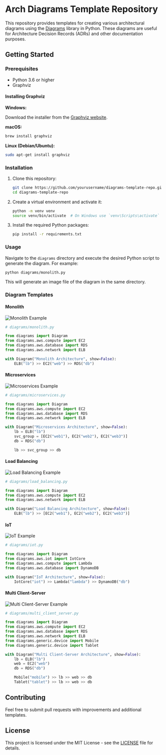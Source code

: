 # Arch Diagrams Template Repository

This repository provides templates for creating various architectural diagrams using the [Diagrams](https://diagrams.mingrammer.com/) library in Python. These diagrams are useful for Architecture Decision Records (ADRs) and other documentation purposes.

## Getting Started

### Prerequisites

- Python 3.6 or higher
- Graphviz

#### Installing Graphviz

**Windows:**

Download the installer from the [Graphviz website](https://graphviz.gitlab.io/download/).

**macOS:**

```sh
brew install graphviz
```

**Linux (Debian/Ubuntu):**

```sh
sudo apt-get install graphviz
```

### Installation

1. Clone this repository:
    ```sh
    git clone https://github.com/yourusername/diagrams-template-repo.git
    cd diagrams-template-repo
    ```

2. Create a virtual environment and activate it:
    ```sh
    python -m venv venv
    source venv/bin/activate  # On Windows use `venv\Scripts\activate`
    ```

3. Install the required Python packages:
    ```sh
    pip install -r requirements.txt
    ```

### Usage

Navigate to the `diagrams` directory and execute the desired Python script to generate the diagram. For example:

```sh
python diagrams/monolith.py
```

This will generate an image file of the diagram in the same directory.

### Diagram Templates

#### Monolith

![Monolith Example](examples/monolith_example.png)

```python
# diagrams/monolith.py

from diagrams import Diagram
from diagrams.aws.compute import EC2
from diagrams.aws.database import RDS
from diagrams.aws.network import ELB

with Diagram("Monolith Architecture", show=False):
    ELB("lb") >> EC2("web") >> RDS("db")
```

#### Microservices

![Microservices Example](examples/microservices_example.png)

```python
# diagrams/microservices.py

from diagrams import Diagram
from diagrams.aws.compute import EC2
from diagrams.aws.database import RDS
from diagrams.aws.network import ELB

with Diagram("Microservices Architecture", show=False):
    lb = ELB("lb")
    svc_group = [EC2("web1"), EC2("web2"), EC2("web3")]
    db = RDS("db")

    lb >> svc_group >> db
```

#### Load Balancing

![Load Balancing Example](examples/load_balancing_example.png)

```python
# diagrams/load_balancing.py

from diagrams import Diagram
from diagrams.aws.compute import EC2
from diagrams.aws.network import ELB

with Diagram("Load Balancing Architecture", show=False):
    ELB("lb") >> [EC2("web1"), EC2("web2"), EC2("web3")]
```

#### IoT

![IoT Example](examples/iot_example.png)

```python
# diagrams/iot.py

from diagrams import Diagram
from diagrams.aws.iot import IotCore
from diagrams.aws.compute import Lambda
from diagrams.aws.database import DynamoDB

with Diagram("IoT Architecture", show=False):
    IotCore("iot") >> Lambda("lambda") >> DynamoDB("db")
```

#### Multi Client-Server

![Multi Client-Server Example](examples/multi_client_server_example.png)

```python
# diagrams/multi_client_server.py

from diagrams import Diagram
from diagrams.aws.compute import EC2
from diagrams.aws.database import RDS
from diagrams.aws.network import ELB
from diagrams.generic.device import Mobile
from diagrams.generic.device import Tablet

with Diagram("Multi Client-Server Architecture", show=False):
    lb = ELB("lb")
    web = EC2("web")
    db = RDS("db")

    Mobile("mobile") >> lb >> web >> db
    Tablet("tablet") >> lb >> web >> db
```

## Contributing

Feel free to submit pull requests with improvements and additional templates.

## License

This project is licensed under the MIT License - see the [LICENSE](LICENSE) file for details.
